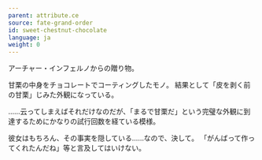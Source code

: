 ```yaml
---
parent: attribute.ce
source: fate-grand-order
id: sweet-chestnut-chocolate
language: ja
weight: 0
---
```


アーチャー・インフェルノからの贈り物。

甘栗の中身をチョコレートでコーティングしたモノ。
結果として「皮を剥く前の甘栗」じみた外観になっている。

……云ってしまえばそれだけなのだが、「まるで甘栗だ」という完璧な外観に到達するためにかなりの試行回数を経ている模様。

彼女はもちろん、その事実を隠している……なので、決して。
「がんばって作ってくれたんだね」等と言及してはいけない。
